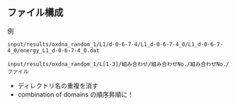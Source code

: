 ## ファイル構成

例
```
input/results/oxdna_random_1/L1/d-0-6-7-4/L1_d-0-6-7-4_0/L1_d-0-6-7-4_0/energy_L1_d-0-6-7-4_0.dat
```

```
input/results/oxdna_random_1/L[1-3]/組み合わせ/組み合わせNo./組み合わせNo./ファイル
```

- ディレクトリ名の重複を消す
- combination of domains の順序昇順に！
